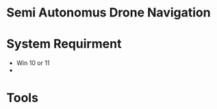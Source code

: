# Semi Autonomus Drone Navigation

System Requirment 
==================

* Win 10 or 11 
*



Tools
=======
